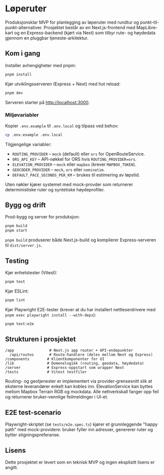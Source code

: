 # Løperuter

Produksjonsklar MVP for planlegging av løperuter med rundtur og punkt-til-punkt-alternativer. Prosjektet består av en Next.js-frontend med MapLibre-kart og en Express-backend (kjørt via Next) som tilbyr rute- og høydedata gjennom en pluggbar tjeneste-arkitektur.

## Kom i gang

Installer avhengigheter med pnpm:

```bash
pnpm install
```

Kjør utviklingsserveren (Express + Next) med hot reload:

```bash
pnpm dev
```

Serveren starter på [http://localhost:3000](http://localhost:3000).

### Miljøvariabler

Kopier `.env.example` til `.env.local` og tilpass ved behov:

```bash
cp .env.example .env.local
```

Tilgjengelige variabler:

- `ROUTING_PROVIDER` – `mock` (default) eller `ors` for OpenRouteService.
- `ORS_API_KEY` – API-nøkkel for ORS hvis `ROUTING_PROVIDER=ors`.
- `ELEVATION_PROVIDER` – `mock` eller `mapbox` (krever `MAPBOX_TOKEN`).
- `GEOCODER_PROVIDER` – `mock`, `ors` eller `nominatim`.
- `DEFAULT_PACE_SECONDS_PER_KM` – brukes til estimering av løpstid.

Uten nøkler kjører systemet med mock-provder som returnerer deterministiske ruter og syntetiske høydeprofiler.

## Bygg og drift

Prod-bygg og server for produksjon:

```bash
pnpm build
pnpm start
```

`pnpm build` produserer både Next.js-build og kompilerer Express-serveren til `dist/server.js`.

## Testing

Kjør enhetstester (Vitest):

```bash
pnpm test
```

Kjør ESLint:

```bash
pnpm lint
```

Kjør Playwright E2E-tester (krever at du har installert nettleserdrivere med `pnpm exec playwright install --with-deps`):

```bash
pnpm test:e2e
```

## Strukturen i prosjektet

```
/app                # Next.js app router + API-endepunkter
  /api/routes       # Route-handlere (deles mellom Next og Express)
/components        # Klientkomponenter for UI
/lib               # Domenelogikk (routing, geodata, høydedata)
/server            # Express-oppstart som wrapper Next
/tests             # Vitest testfiler
```

Routing- og geotjenester er implementert via provider-grensesnitt slik at eksterne leverandører enkelt kan kobles inn. ElevationService kan byttes mellom Mapbox Terrain RGB og mockdata. Alle nettverkskall fanger opp feil og returnerer bruker-vennlige feilmeldinger i UI-et.

## E2E test-scenario

Playwright-skriptet (se `tests/e2e.spec.ts`) kjører et grunnleggende "happy path" med mock-providere: bruker fyller inn adresser, genererer ruter og bytter stigningspreferanse.

## Lisens

Dette prosjektet er levert som en teknisk MVP og ingen eksplisitt lisens er angitt.
